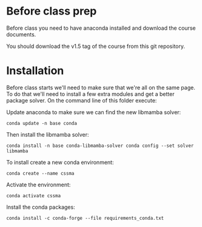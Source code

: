 # Before class prep

Before class you need to have anaconda installed and download the course documents.

You should download the v1.5 tag of the course from this git repository.

# Installation

Before class starts we'll need to make sure that we're all on the same page. To do that we'll need
to install a few extra modules and get a better package solver. On the command line of this folder execute:

Update anaconda to make sure we can find the new libmamba solver:

`conda update -n base conda`

Then install the libmamba solver:

`conda install -n base conda-libmamba-solver
conda config --set solver libmamba`

To install create a new conda environment:

`conda create --name cssma`

Activate the environment:

`conda activate cssma`

Install the conda packages:

`conda install -c conda-forge --file requirements_conda.txt`

